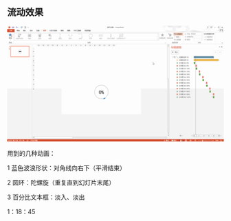 ## 流动效果

![流动效果](https://raw.githubusercontent.com/huxiaoning/img/master/20201213233333.gif)

用到的几种动画：

1 蓝色波浪形状：对角线向右下（平滑结束）

2 圆环：陀螺旋（重复直到幻灯片末尾）

3 百分比文本框：淡入、淡出

1：18：45
